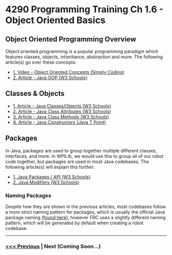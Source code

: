# 4290 Programming Training Ch 1.6 - Object Oriented Basics
## Object Oriented Programming Overview
Object oriented programming is a popular programming paradigm which features classes, objects, inheritance, abstraction and more. The following article(s) go over these concepts:
- [1. Video - Object Oriented Concepts (Simply Coding)](https://www.youtube.com/watch?v=A38y7OO8OK4)
- [2. Article - Java OOP (W3 Schools)](https://www.w3schools.com/java/java_oop.asp)

## Classes & Objects
- [1. Article - Java Classes/Objects (W3 Schools)](https://www.w3schools.com/java/java_classes.asp)
- [2. Article - Java Class Attributes (W3 Schools)](https://www.w3schools.com/java/java_class_attributes.asp)
- [3. Article - Java Class Methods (W3 Schools)](https://www.w3schools.com/java/java_class_methods.asp)
- [4. Article - Java Constructors (Java T Point)](https://www.javatpoint.com/java-constructor)

## Packages
In Java, packages are used to group together multiple different classes, interfaces, and more. In WPILib, we would use this to group all of our robot code together, but packages are used in most Java codebases. The following article(s) will explain this further:
- [1. Java Packages / API (W3 Schools)](https://www.w3schools.com/java/java_packages.asp)
- [2. Java Modifiers (W3 Schools)](https://www.w3schools.com/java/java_modifiers.asp)

### Naming Packages
Despite how they are shown in the previous articles, most codebases follow a more strict naming pattern for packages, which is usually the official Java package naming [(found here)](https://docs.oracle.com/javase/tutorial/java/package/namingpkgs.html), however FRC uses a slightly different naming pattern, which will be generated by default when creating a robot codebase.

---

### [<<< Previous](./5_if_switch_statements.md) | Next (Coming Soon...)